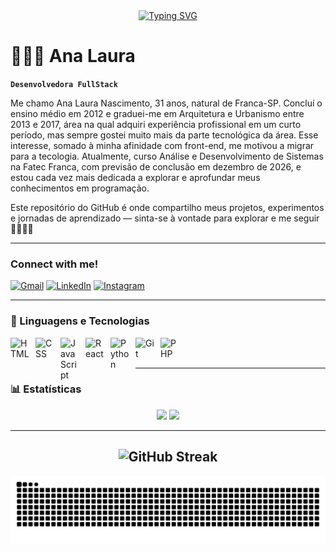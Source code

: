 <div align="center">
  <a href="https://git.io/typing-svg">
    <img src="https://readme-typing-svg.demolab.com?font=Fira+Code&weight=500&size=22&pause=1000&color=FF00F6&center=true&vCenter=true&random=false&width=524&lines=%E2%8A%B9+Welcome+to+my+profile!+%CB%99%E1%B5%95%CB%99+%E2%8A%B9+" alt="Typing SVG">
  </a>
</div>

# 👩🏻‍💻 Ana Laura

**`Desenvolvedora FullStack`**

Me chamo Ana Laura Nascimento, 31 anos, natural de Franca-SP. Concluí o ensino médio em 2012 e graduei-me em Arquitetura e Urbanismo entre 2013 e 2017, área na qual adquiri experiência profissional em um curto período, mas sempre gostei muito mais da parte tecnológica da área. Esse interesse, somado à minha afinidade com front-end, me motivou a migrar para a tecologia. Atualmente, curso Análise e Desenvolvimento de Sistemas na Fatec Franca, com previsão de conclusão em dezembro de 2026, e estou cada vez mais dedicada a explorar e aprofundar meus conhecimentos em programação.

Este repositório do GitHub é onde compartilho meus projetos, experimentos e jornadas de aprendizado — sinta-se à vontade para explorar e me seguir 🚀👩🏻‍💻

---

<h3 align="left">Connect with me!</h3>

[![Gmail](https://img.shields.io/badge/Gmail-000?style=for-the-badge&logo=gmail&logoColor=FF00F6&color:FFF)](mailto:nina.2seok@gmail.com)
[![LinkedIn](https://img.shields.io/badge/-LinkedIn-000?style=for-the-badge&logo=linkedin&logoColor=FF00F6&color:FFF)](https://www.linkedin.com/in/ana-laura-nascimento-silva-203280195/)
[![Instagram](https://img.shields.io/badge/-Instagram-000?style=for-the-badge&logo=instagram&logoColor=FF00F6&color:FFF)](https://www.instagram.com/analaura__c/)

---

### 🤖 Linguagens e Tecnologias

<img 
    align="left" 
    alt="HTML"
    title="HTML" 
    width="30px" 
    style="padding-right: 10px;" 
    src="https://cdn.jsdelivr.net/gh/devicons/devicon@latest/icons/html5/html5-original.svg" 
/>
<img 
    align="left" 
    alt="CSS" 
    title="CSS"
    width="30px" 
    style="padding-right: 10px;" 
    src="https://cdn.jsdelivr.net/gh/devicons/devicon@latest/icons/css3/css3-original.svg" 
/>
<img 
    align="left" 
    alt="JavaScript" 
    title="JavaScript"
    width="30px" 
    style="padding-right: 10px;" 
    src="https://cdn.jsdelivr.net/gh/devicons/devicon@latest/icons/javascript/javascript-original.svg" 
/>
<img 
    align="left" 
    alt="React"
    title="React" 
    width="30px" 
    style="padding-right: 10px;" 
    src="https://cdn.jsdelivr.net/gh/devicons/devicon@latest/icons/react/react-original.svg" 
/>
<img 
    align="left" 
    alt="Python" 
    title="Python"
    width="30px" 
    style="padding-right: 10px;" 
    src="https://cdn.jsdelivr.net/gh/devicons/devicon@latest/icons/python/python-original.svg" 
/>
<img 
    align="left" 
    alt="Git" 
    title="Git"
    width="30px" 
    style="padding-right: 10px;" 
    src="https://cdn.jsdelivr.net/gh/devicons/devicon@latest/icons/git/git-original.svg" 
/>
<img 
    align="left" 
    alt="PHP" 
    title="PHP"
    width="30px" 
    style="padding-right: 10px;" 
    src="https://cdn.jsdelivr.net/gh/devicons/devicon@latest/icons/php/php-original.svg" 
/>

<br/>
<br/>

---

### 📊 Estatísticas


<div align="center">
  <img src="https://github-readme-stats-custom-five.vercel.app/api?username=AnaLaura-2&show_icons=true&theme=radical&hide_border=true" height="200"/>
  <img src="https://github-readme-stats-custom-five.vercel.app/api/top-langs/?username=AnaLaura-2&show_icons=true&theme=radical&layout=compact&hide_border=true" height="205"/>
</div>

---

<div align="center">

![GitHub Streak](https://github-readme-streak-stats.herokuapp.com/?user=AnaLaura-2&theme=dark&hide_border=true)
---

<picture>
  <source media="(prefers-color-scheme: dark)" srcset="https://raw.githubusercontent.com/AnaLaura-2/AnaLaura-2/output/github-contribution-grid-snake-dark.svg">
  <source media="(prefers-color-scheme: light)" srcset="https://raw.githubusercontent.com/AnaLaura-2/AnaLaura-2/output/github-contribution-grid-snake.svg">
  <img alt="github contribution grid snake animation" src="https://raw.githubusercontent.com/AnaLaura-2/AnaLaura-2/output/github-contribution-grid-snake.svg">
</picture>
